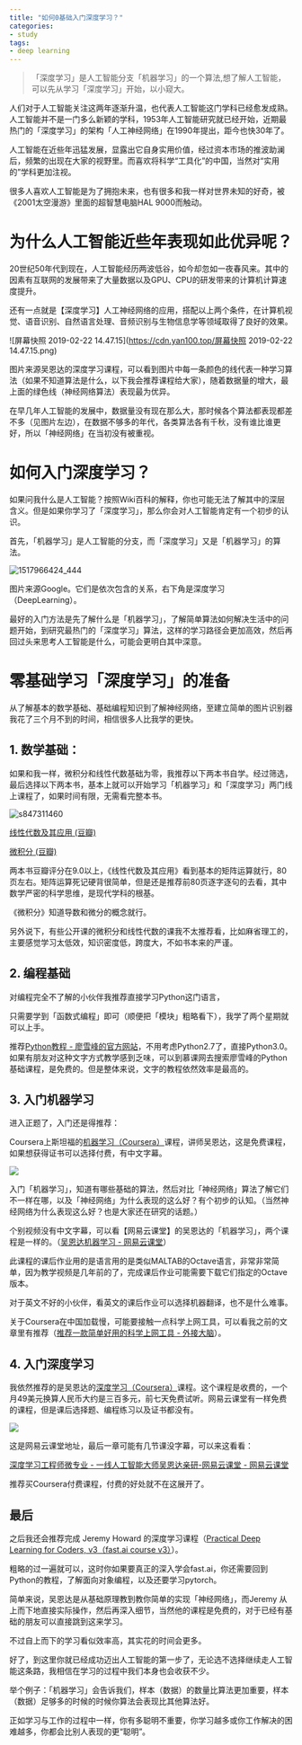 ```yaml
---
title: "如何0基础入门深度学习？"
categories:
- study
tags:
- deep learning
---
```


> 「深度学习」是人工智能分支「机器学习」的一个算法,想了解人工智能，可以先从学习「深度学习」开始，以小窥大。

人们对于人工智能关注这两年逐渐升温，也代表人工智能这门学科已经愈发成熟。人工智能并不是一门多么新颖的学科，1953年人工智能研究就已经开始，近期最热门的「深度学习」的架构「人工神经网络」在1990年提出，距今也快30年了。

人工智能在近些年迅猛发展，显露出它自身实用价值，经过资本市场的推波助澜后，频繁的出现在大家的视野里。而喜欢将科学“工具化”的中国，当然对“实用的”学科更加注视。

很多人喜欢人工智能是为了拥抱未来，也有很多和我一样对世界未知的好奇，被《2001太空漫游》里面的超智慧电脑HAL 9000而触动。


# 为什么人工智能近些年表现如此优异呢？

20世纪50年代到现在，人工智能经历两波低谷，如今却忽如一夜春风来。其中的因素有互联网的发展带来了大量数据以及GPU、CPU的研发带来的计算机计算速度提升。

还有一点就是【深度学习】人工神经网络的应用，搭配以上两个条件，在计算机视觉、语音识别、自然语言处理、音频识别与生物信息学等领域取得了良好的效果。

![屏幕快照 2019-02-22 14.47.15](https://cdn.yan100.top/屏幕快照 2019-02-22 14.47.15.png)


图片来源吴恩达的深度学习课程，可以看到图片中每一条颜色的线代表一种学习算法（如果不知道算法是什么，以下我会推荐课程给大家），随着数据量的增大，最上面的绿色线（神经网络算法）表现最为优异。

在早几年人工智能的发展中，数据量没有现在那么大，那时候各个算法都表现都差不多（见图片左边），在数据不够多的年代，各类算法各有千秋，没有谁比谁更好，所以「神经网络」在当初没有被重视。

# 如何入门深度学习？

如果问我什么是人工智能？按照Wiki百科的解释，你也可能无法了解其中的深层含义。但是如果你学习了「深度学习」，那么你会对人工智能肯定有一个初步的认识。

首先，「机器学习」是人工智能的分支，而「深度学习」又是「机器学习」的算法。

![1517966424_444](https://cdn.yan100.top/1517966424_444.png)


图片来源Google。它们是依次包含的关系，右下角是深度学习（DeepLearning）。

最好的入门方法是先了解什么是「机器学习」，了解简单算法如何解决生活中的问题开始，到研究最热门的「深度学习」算法，这样的学习路径会更加高效，然后再回过头来思考人工智能是什么，可能会更明白其中深意。

# 零基础学习「深度学习」的准备

从了解基本的数学基础、基础编程知识到了解神经网络，至建立简单的图片识别器我花了三个月不到的时间，相信很多人比我学的更快。

## 1. 数学基础：
如果和我一样，微积分和线性代数基础为零，我推荐以下两本书自学。经过筛选，最后选择以下两本书，基本上就可以开始学习「机器学习」和「深度学习」两门线上课程了，如果时间有限，无需看完整本书。

![s847311460](https://cdn.yan100.top/s847311460.jpg)


[线性代数及其应用 (豆瓣)](https://book.douban.com/subject/1425950/)

[微积分 (豆瓣)](https://book.douban.com/subject/6822205/)

两本书豆瓣评分在9.0以上，《线性代数及其应用》看到基本的矩阵运算就行，80页左右。矩阵运算死记硬背很简单，但是还是推荐前80页逐字逐句的去看，其中数学严密的科学思维，是现代学科的根基。

《微积分》知道导数和微分的概念就行。

另外说下，有些公开课的微积分和线性代数的课我不太推荐看，比如麻省理工的，主要感觉学习太低效，知识密度低，跨度大，不如书本来的严谨。

## 2. 编程基础

对编程完全不了解的小伙伴我推荐直接学习Python这门语言，

只需要学到「函数式编程」即可（顺便把「模块」粗略看下），我学了两个星期就可以上手。

推荐[Python教程 - 廖雪峰的官方网站](https://www.liaoxuefeng.com/wiki/0014316089557264a6b348958f449949df42a6d3a2e542c000)，不用考虑Python2.7了，直接Python3.0。如果有朋友对这种文字方式教学感到乏味，可以到慕课网去搜索廖雪峰的Python基础课程，是免费的。但是整体来说，文字的教程依然效率是最高的。

## 3. 入门机器学习

进入正题了，入门还是得推荐：

Coursera上斯坦福的[机器学习（Coursera）](https://www.coursera.org/learn/machine-learning)课程，讲师吴恩达，这是免费课程，如果想获得证书可以选择付费，有中文字幕。

![](https://cdn.yan100.top/15508356776963.jpg)


入门「机器学习」，知道有哪些基础的算法，然后对比「神经网络」算法了解它们不一样在哪，以及「神经网络」为什么表现的这么好？有个初步的认知。（当然神经网络为什么表现这么好？也是大家还在研究的话题。）

个别视频没有中文字幕，可以看【网易云课堂】的吴恩达的「机器学习」，两个课程是一样的。（[吴恩达机器学习 - 网易云课堂](https://study.163.com/course/courseMain.htm?courseId=1004570029&_trace_c_p_k2_=4370ed9eaeb54dd2a20207910a9c22d6)）

此课程的课后作业用的是语言用的是类似MALTAB的Octave语言，非常非常简单，因为教学视频是几年前的了，完成课后作业可能需要下载它们指定的Octave版本。

对于英文不好的小伙伴，看英文的课后作业可以选择机器翻译，也不是什么难事。

关于Coursera在中国加载慢，可能要接触一点科学上网工具，可以看我之前的文章里有推荐（[推荐一款简单好用的科学上网工具 - 外接大脑](https://yan100.top/tools/tools-kexueshangwang.html)）。

## 4. 入门深度学习

我依然推荐的是吴恩达的[深度学习（Coursera）](https://www.coursera.org/specializations/deep-learning)课程。这个课程是收费的，一个月49美元换算人民币大约是三百多元，前七天免费试听。网易云课堂有一样免费的课程，但是课后选择题、编程练习以及证书都没有。

![](https://cdn.yan100.top/15508358301827.jpg)


这是网易云课堂地址，最后一章可能有几节课没字幕，可以来这看看：

[深度学习工程师微专业 - 一线人工智能大师吴恩达亲研-网易云课堂 - 网易云课堂](https://mooc.study.163.com/smartSpec/detail/1001319001.htm)

推荐买Coursera付费课程，付费的好处就不在这展开了。


## 最后

之后我还会推荐完成 Jeremy Howard 的深度学习课程（[Practical Deep Learning for Coders, v3（fast.ai course v3）](https://course.fast.ai/)）。

粗略的过一遍就可以，这时你如果要真正的深入学会fast.ai，你还需要回到Python的教程，了解面向对象编程，以及还要学习pytorch。

简单来说，吴恩达是从基础原理教到教你简单的实现「神经网络」，而Jeremy 从上而下地直接实际操作，然后再深入细节，当然他的课程是免费的，对于已经有基础的朋友可以直接跳到这来学习。

不过自上而下的学习看似效率高，其实花的时间会更多。

好了，到这里你就已经成功迈出人工智能的第一步了，无论选不选择继续走人工智能这条路，我相信在学习的过程中我们本身也会收获不少。

举个例子：「机器学习」会告诉我们，样本（数据）的数量比算法更加重要，样本（数据）足够多的时候的时候你算法会表现比其他算法好。

正如学习与工作的过程中一样，你有多聪明不重要，你学习越多或你工作解决的困难越多，你都会比别人表现的更“聪明”。

